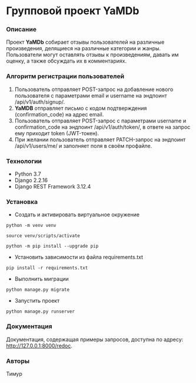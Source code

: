 # Групповой проект YaMDb
### Описание
Проект **YaMDb** собирает отзывы пользователей на различные произведения, делящиеся на различные категории и жанры. Пользователи могут оставлять отзывы к произведениям, давать им оценку, а также обсуждать их в комментариях.

### Алгоритм регистрации пользователей
1. Пользователь отправляет POST-запрос на добавление нового пользователя с параметрами email и username на эндпоинт /api/v1/auth/signup/.
2. **YaMDB** отправляет письмо с кодом подтверждения (confirmation_code) на адрес email.
3. Пользователь отправляет POST-запрос с параметрами username и confirmation_code на эндпоинт /api/v1/auth/token/, в ответе на запрос ему приходит token (JWT-токен).
4. При желании пользователь отправляет PATCH-запрос на эндпоинт /api/v1/users/me/ и заполняет поля в своём профайле.

### Технологии
- Python 3.7
- Django 2.2.16
- Django REST Framework 3.12.4

### Установка
- Cоздать и активировать виртуальное окружение

```
python -m venv venv
```

```
source venv/scripts/activate
```

```
python -m pip install --upgrade pip
```
- Установить зависимости из файла requirements.txt
```
pip install -r requirements.txt
```
- Выполнить миграции

```
python manage.py migrate
```

- Запустить проект

```
python manage.py runserver
```

### Документация
Документация, содержащая примеры запросов, доступна по адресу: http://127.0.0.1:8000/redoc.

### Авторы
Тимур
